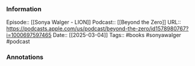 ### Information

Episode:: [[Sonya Walger - LION]]
Podcast:: [[Beyond the Zero]]
URL:: https://podcasts.apple.com/us/podcast/beyond-the-zero/id1578980767?i=1000697597465
Date:: [[2025-03-04]]
Tags:: #books #sonyawalger 
#podcast


### Annotations


